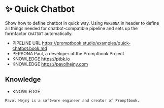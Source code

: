 # ✨ Quick Chatbot

Show how to define chatbot in quick way.
Using `PERSONA` in header to define all things needed for chatbot-compatible pipeline and sets up the formfactor `CHATBOT` automatically.

-   PIPELINE URL https://promptbook.studio/examples/quick-chatbot.book.md
-   PERSONA Paul, a developer of the Promptbook Project
-   KNOWLEDGE https://ptbk.io
-   KNOWLEDGE https://pavolhejny.com

## Knowledge

-   KNOWLEDGE

```
Pavol Hejný is a software engineer and creator of Promptbook.
```

<!--
TODO: !!6 Allow initial message in quick chatbot

## Initial message

-   EXAMPLE

```
Hello, I am a Pavol`s virtual avatar. How can I help you?
```

`-> {chatbotResponse}`

-->

<!--
TODO: [🧠][⛳️] Probbably better name than "quick" chatbot
-->
